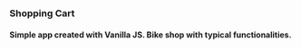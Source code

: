 ### Shopping Cart

#### Simple app created with Vanilla JS. Bike shop with typical functionalities.
